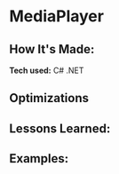 # MediaPlayer

## How It's Made:

**Tech used:** C# .NET


## Optimizations


## Lessons Learned:


## Examples:

